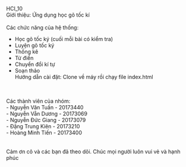 HCI_10<br>
Giới thiệu: Ứng dụng học gõ tốc kí<br>
<br>
Các chức năng của hệ thống:<br>
- Học gõ tốc ký (cuối mỗi bài có kiểm tra)<br>
- Luyện gõ tốc ký<br>
- Thống kê<br>
- Từ điển<br>
- Chuyển đổi kí tự<br>
- Soạn thảo<br>
Hướng dẫn cài đặt: Clone về máy rồi chạy file index.html
<br>
<br>
Các thành viên của nhóm:<br>
- Nguyễn Văn Tuấn - 20173440<br>
- Nguyễn Vẵn Dương - 20173069<br>
- Nguyễn Đức Giang - 20173079<br>
- Đặng Trung Kiên - 20173210<br>
- Hoàng Minh Tiến - 20173400<br>
<br>
<br>
Cảm ơn cô và các bạn đã theo dõi. Chúc mọi người luôn vui vẻ và hạnh phúc
